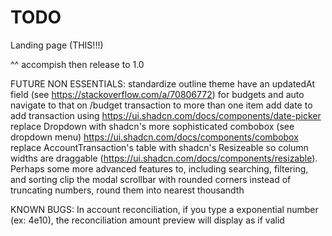 # TODO

Landing page (THIS!!!)

^^ accompish then release to 1.0

FUTURE NON ESSENTIALS:
standardize outline theme
have an updatedAt field (see https://stackoverflow.com/a/70806772) for budgets and auto navigate to that on /budget
transaction to more than one item
add date to add transaction using https://ui.shadcn.com/docs/components/date-picker
replace Dropdown with shadcn's more sophisticated combobox (see dropdown menu) https://ui.shadcn.com/docs/components/combobox
replace AccountTransaction's table with shadcn's Resizeable so column widths are draggable (https://ui.shadcn.com/docs/components/resizable). Perhaps some more advanced features to, including searching, filtering, and sorting
clip the modal scrollbar with rounded corners
instead of truncating numbers, round them into nearest thousandth

KNOWN BUGS:
In account reconciliation, if you type a exponential number (ex: 4e10), the reconciliation amount preview will display as if valid
